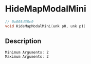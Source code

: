 # HideMapModalMini
```c
// 0x005d38e0
void HideMapModalMini(unk p0, unk p1)
```
## Description
```
Minimum Arguments: 2
Maximum Arguments: 2
```
